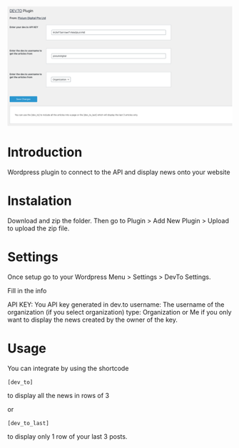 
![](./screenshot.png)

# Introduction

Wordpress plugin to connect to the API and display news onto your website

# Instalation

Download and zip the folder. Then go to Plugin > Add New Plugin > Upload to upload the zip file.

# Settings

Once setup go to your Wordpress Menu > Settings > DevTo Settings.

Fill in the info

API KEY: You API key generated in dev.to
username: The username of the organization (if you select organization)
type: Organization or Me if you only want to display the news created by the owner of the key.

# Usage

You can integrate by using the shortcode
```
[dev_to]
```
to display all the news in rows of 3

or

```
[dev_to_last]
```
to display only 1 row of your last 3 posts.